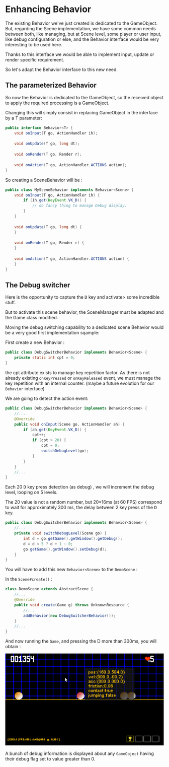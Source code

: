 # Enhancing Behavior

The existing Behavior we've just created is dedicated to the GameObject. But, regarding the Scene implementation, we
have some common needs between both, like managing, but at Scene level, some player or user input, like debug
configuration or else, and the Behavior interface would be very interesting to be used here.

Thanks to this interface we would be able to implement input, update or render specific requirement.

So let's adapt the Behavior interface to this new need.

## The parameterized Behavior

So now the Behavior is dedicated to the GameObject, so the received object to apply the required processing is a
GameObject.

Changing this will simply consist in replacing GameObject in the interface by a T parameter:

```java
public interface Behavior<T> {
    void onInput(T go, ActionHandler ih);

    void onUpdate(T go, long dt);

    void onRender(T go, Render r);

    void onAction(T go, ActionHandler.ACTIONS action);
}
```

So creating a SceneBehavior will be :

```java
public class MySceneBehavior implements Behavior<Scene> {
    void onInput(T go, ActionHandler ih) {
        if (ih.get(KeyEvent.VK_D)) {
            // do fancy thing to manage Debug display.
        }
    }

    void onUpdate(T go, long dt) {
    }

    void onRender(T go, Render r) {
    }

    void onAction(T go, ActionHandler.ACTIONS action) {
    }
}
```

## The Debug switcher

Here is the opportunity to capture the <kbd>D</kbd> key and activate> some incredible stuff.

But to activate this scene behavior, the SceneManager must be adapted and the Game class modified.

Moving the debug switching capability to a dedicated scene Behavior would be a very good first implementation sqample:

First create a new Behavior<Scene> :

```java
public class DebugSwitcherBehavior implements Behavior<Scene> {
    private static int cpt = 0;
}
```

the cpt attribute exists to manage key repetition factor. As there is not already existing  `onKeyPressed` or
`onKeyReleased` event, we must manage the key repetition with an internal counter. (maybe a future evolution for
our `Behavior` interface)

We are going to detect the action event:

```java
public class DebugSwitcherBehavior implements Behavior<Scene> {
    //...
    @Override
    public void onInput(Scene go, ActionHandler ah) {
        if (ah.get(KeyEvent.VK_D)) {
            cpt++;
            if (cpt > 20) {
                cpt = 0;
                switchDebugLevel(go);
            }
        }
    }
    //...
}
```

Each 20 <kbd>D</kbd> key press detection (as debug) , we will increment the debug level, looping on 5 levels.

The 20 value is not a random number, but 20*16ms (at 60 FPS) correspond to wait for approximately 300 ms, the delay
between 2 key press of the <kbd>D</kbd> key.

```java
public class DebugSwitcherBehavior implements Behavior<Scene> {
    //...
    private void switchDebugLevel(Scene go) {
        int d = go.getGame().getWindow().getDebug();
        d = d < 5 ? d + 1 : 0;
        go.getGame().getWindow().setDebug(d);
    }
}
```

You will have to add this new `Behavior<Scene>` to the `DemoScene` :

In the  `Scene#create()` :

```java
class DemoScene extends AbstractScene {
    //...
    @Override
    public void create(Game g) throws UnknownResource {
        //...
        addBehavior(new DebugSwitcherBehavior());
    }
    //...
}
```

And now running the `Game`, and pressing the D more than 300ms, you will obtain :

![A Scene Behavior enhancing the debug feature activation](../images/figure-debug-switcher-behavior.png "the debug switcher ad a new Scene Behavior")

A bunch of debug information is displayed about any `GameObject` having their debug flag set to value greater than 0.
